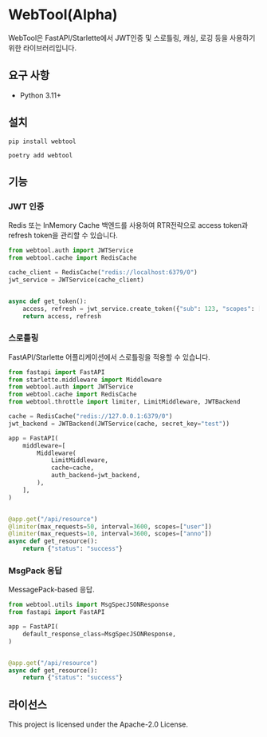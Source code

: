 # WebTool(Alpha)

WebTool은 FastAPI/Starlette에서 JWT인증 및 스로틀링, 캐싱, 로깅 등을 사용하기 위한 라이브러리입니다. 

## 요구 사항

- Python 3.11+

## 설치

```shell
pip install webtool
```

```shell
poetry add webtool
```

## 기능

### JWT 인증
Redis 또는 InMemory Cache 백엔드를 사용하여 RTR전략으로 access token과 refresh token을 관리할 수 있습니다.

```python
from webtool.auth import JWTService
from webtool.cache import RedisCache

cache_client = RedisCache("redis://localhost:6379/0")
jwt_service = JWTService(cache_client)


async def get_token():
    access, refresh = jwt_service.create_token({"sub": 123, "scopes": ["write"]})
    return access, refresh
```

### 스로틀링
FastAPI/Starlette 어플리케이션에서 스로틀링을 적용할 수 있습니다.

```python
from fastapi import FastAPI
from starlette.middleware import Middleware
from webtool.auth import JWTService
from webtool.cache import RedisCache
from webtool.throttle import limiter, LimitMiddleware, JWTBackend

cache = RedisCache("redis://127.0.0.1:6379/0")
jwt_backend = JWTBackend(JWTService(cache, secret_key="test"))

app = FastAPI(
    middleware=[
        Middleware(
            LimitMiddleware,
            cache=cache,
            auth_backend=jwt_backend,
        ),
    ],
)


@app.get("/api/resource")
@limiter(max_requests=50, interval=3600, scopes=["user"])
@limiter(max_requests=10, interval=3600, scopes=["anno"])
async def get_resource():
    return {"status": "success"}
```

### MsgPack 응답
MessagePack-based 응답.

```python
from webtool.utils import MsgSpecJSONResponse
from fastapi import FastAPI

app = FastAPI(
    default_response_class=MsgSpecJSONResponse,
)


@app.get("/api/resource")
async def get_resource():
    return {"status": "success"}
```

## 라이선스

This project is licensed under the Apache-2.0 License.
